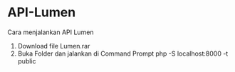 # API-Lumen

Cara menjalankan API Lumen

1. Download file Lumen.rar
2. Buka Folder dan jalankan di Command Prompt php -S localhost:8000 -t public
